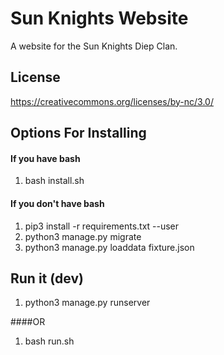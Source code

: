
# Sun Knights Website
A website for the Sun Knights Diep Clan.


## License
https://creativecommons.org/licenses/by-nc/3.0/

## Options For Installing

#### If you have bash
  1. bash install.sh

#### If you don't have bash
  1. pip3 install -r requirements.txt --user
  2. python3 manage.py migrate
  3. python3 manage.py loaddata fixture.json
  
  
## Run it (dev)
  1. python3 manage.py runserver
  
####OR
  1. bash run.sh
